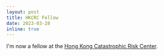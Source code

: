 ```yaml
---
layout: post
title: HKCRC Fellow
date: 2023-03-28 
inline: true
---
```


I'm now a fellow at the [Hong Kong Catastrophic Risk Center](https://www.ln.edu.hk/philoso/hkcrc/dr-curtis-trudel-andre-emile/).
